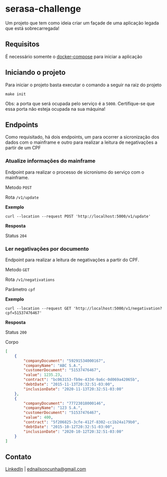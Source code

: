 # serasa-challenge

Um projeto que tem como ideia criar um façade de uma aplicação legada que está sobrecarregada!

## Requisitos

É necessário somente o [docker-compose](https://docs.docker.com/compose/install/) para iniciar a aplicação

## Iniciando o projeto

Para iniciar o projeto basta executar o comando a seguir na raiz do projeto

    make init

Obs: a porta que será ocupada pelo serviço é a `5000`. Certifique-se que essa
porta não esteja ocupada na sua máquina!

## Endpoints

Como requisitado, há dois endpoints, um para ocorrer a sicronização dos dados com o mainframe e outro
para realizar a leitura de negativações a partir de um CPF

### Atualize informações do mainframe

Endpoint para realizar o processo de sicronismo do serviço com o mainframe.

Metodo `POST`

Rota `/v1/update`

**Exemplo**

    curl --location --request POST 'http://localhost:5000/v1/update'    

**Resposta**

Status `204`

### Ler negativações por documento

Endpoint para realizar a leitura de negativações a partir do CPF.

Metodo `GET`

Rota `/v1/negativations`

Parâmetro `cpf`

**Exemplo**

    curl --location --request GET 'http://localhost:5000/v1/negativation?cpf=51537476467'    

**Resposta**

Status `200`

Corpo 

```json
[
    {
        "companyDocument": "59291534000167",
        "companyName": "ABC S.A.",
        "customerDocument": "51537476467",
        "value": 1235.23,
        "contract": "bc063153-fb9e-4334-9a6c-0d069a42065b",
        "debtDate": "2015-11-13T20:32:51-03:00",
        "inclusionDate": "2020-11-13T20:32:51-03:00"
    },
    {
        "companyDocument": "77723018000146",
        "companyName": "123 S.A.",
        "customerDocument": "51537476467",
        "value": 400,
        "contract": "5f206825-3cfe-412f-8302-cc1b24a179b0",
        "debtDate": "2015-10-12T20:32:51-03:00",
        "inclusionDate": "2020-10-12T20:32:51-03:00"
    }
]
```

## Contato

[LinkedIn](https://www.linkedin.com/in/ednailsonvb/) | ednailsoncunha@gmail.com

